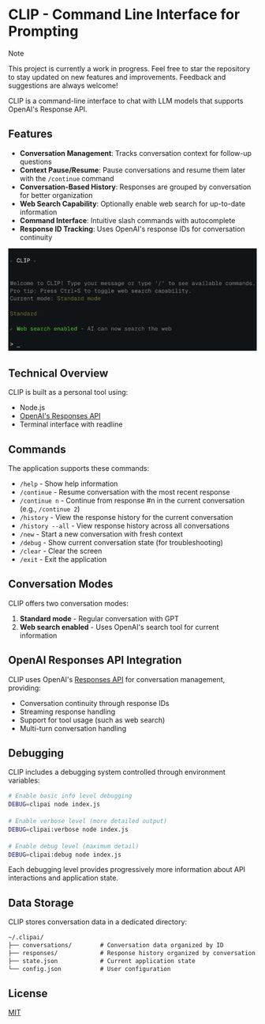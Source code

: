 # CLIP - Command Line Interface for Prompting

> [!NOTE]
> This project is currently a work in progress. Feel free to star the repository to stay updated on new features and improvements. Feedback and suggestions are always welcome!

CLIP is a command-line interface to chat with LLM models that supports OpenAI's Response API.


## Features

- **Conversation Management**: Tracks conversation context for follow-up questions
- **Context Pause/Resume**: Pause conversations and resume them later with the `/continue` command
- **Conversation-Based History**: Responses are grouped by conversation for better organization
- **Web Search Capability**: Optionally enable web search for up-to-date information
- **Command Interface**: Intuitive slash commands with autocomplete
- **Response ID Tracking**: Uses OpenAI's response IDs for conversation continuity


<div align="center">
  <a href="https://rbadillap.dev">
    <img src="docs/image.png" alt="CLI Interface Demo" width="600" />
  </a>
</div>


## Technical Overview

CLIP is built as a personal tool using:

- Node.js
- [OpenAI's Responses API](https://platform.openai.com/docs/api-reference/responses)
- Terminal interface with readline

## Commands

The application supports these commands:

- `/help` - Show help information
- `/continue` - Resume conversation with the most recent response
- `/continue n` - Continue from response #n in the current conversation (e.g., `/continue 2`)
- `/history` - View the response history for the current conversation
- `/history --all` - View response history across all conversations
- `/new` - Start a new conversation with fresh context
- `/debug` - Show current conversation state (for troubleshooting)
- `/clear` - Clear the screen
- `/exit` - Exit the application

## Conversation Modes

CLIP offers two conversation modes:

1. **Standard mode** - Regular conversation with GPT
2. **Web search enabled** - Uses OpenAI's search tool for current information

## OpenAI Responses API Integration

CLIP uses OpenAI's [Responses API](https://platform.openai.com/docs/api-reference/responses) for conversation management, providing:

- Conversation continuity through response IDs
- Streaming response handling
- Support for tool usage (such as web search)
- Multi-turn conversation handling

## Debugging

CLIP includes a debugging system controlled through environment variables:

```bash
# Enable basic info level debugging
DEBUG=clipai node index.js

# Enable verbose level (more detailed output)
DEBUG=clipai:verbose node index.js

# Enable debug level (maximum detail)
DEBUG=clipai:debug node index.js
```

Each debugging level provides progressively more information about API interactions and application state.

## Data Storage

CLIP stores conversation data in a dedicated directory:

```
~/.clipai/
├── conversations/        # Conversation data organized by ID
├── responses/            # Response history organized by conversation
├── state.json            # Current application state
└── config.json           # User configuration
```

## License

[MIT](LICENSE)
